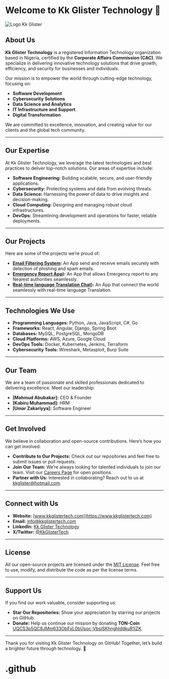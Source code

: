 # Welcome to Kk Glister Technology 🚀

![Logo Kk Glister](https://github.com/user-attachments/assets/e0cd2868-e044-4910-8491-8bc366395d9d)



## About Us
**Kk Glister Technology** is a registered Information Technology organization based in Nigeria, certified by the **Corporate Affairs Commission (CAC)**. We specialize in delivering innovative technology solutions that drive growth, efficiency, and security for businesses and individuals.

Our mission is to empower the world through cutting-edge technology, focusing on:
- **Software Development**
- **Cybersecurity Solutions**
- **Data Science and Analytics**
- **IT Infrastructure and Support**
- **Digital Transformation**

We are committed to excellence, innovation, and creating value for our clients and the global tech community.

---

## Our Expertise
At Kk Glister Technology, we leverage the latest technologies and best practices to deliver top-notch solutions. Our areas of expertise include:

- **Software Engineering:** Building scalable, secure, and user-friendly applications.
- **Cybersecurity:** Protecting systems and data from evolving threats.
- **Data Science:** Harnessing the power of data to drive insights and decision-making.
- **Cloud Computing:** Designing and managing robust cloud infrastructures.
- **DevOps:** Streamlining development and operations for faster, reliable deployments.

---

## Our Projects
Here are some of the projects we’re proud of:
- **[Email Filtering System](https://github.com/kherleefer/Think-do-it):** An App send and receive emails securely with detection of phishing and spam emails.
- **[Emergency Report App](https://)):** An App that allows Emergency report to any Nearest authorities seamlessly.
- **[Real-time language Translation Chat](https://)):** An App that connect the world seamlessly with real-time language Translation.
---

## Technologies We Use
- **Programming Languages:** Python, Java, JavaScript, C#, Go
- **Frameworks:** React, Angular, Django, Spring Boot
- **Databases:** MySQL, PostgreSQL, MongoDB
- **Cloud Platforms:** AWS, Azure, Google Cloud
- **DevOps Tools:** Docker, Kubernetes, Jenkins, Terraform
- **Cybersecurity Tools:** Wireshark, Metasploit, Burp Suite

---

## Our Team
We are a team of passionate and skilled professionals dedicated to delivering excellence. Meet our leadership:
- **[Mahmud Abubakar]:** CEO & Founder
- **[Kabiru Muhammad]:** HRM
- **[Umar Zakariyya]:** Software Engineer 

---

## Get Involved
We believe in collaboration and open-source contributions. Here’s how you can get involved:
- **Contribute to Our Projects:** Check out our repositories and feel free to submit issues or pull requests.
- **Join Our Team:** We’re always looking for talented individuals to join our team. Visit our [Careers Page](https://) for open positions.
- **Partner with Us:** Interested in collaborating? Reach out to us at [kkglister@hotmail.com](mailto:kkglister@hotmail.com).

---

## Connect with Us
- **Website:** [www.kkglistertech.com](https://www.kkglistertech.com) <!-- Replace with your website -->
- **Email:** info@kkglistertech.com
- **LinkedIn:** [Kk Glister Technology](https://www.linkedin.com/company/kk-glister-technology) <!-- Replace with your LinkedIn link -->
- **X/Twitter:** [@KkGlisterTech](https://twitter.com/KkGlisterTech) <!-- Replace with your Twitter handle -->

---

## License
All our open-source projects are licensed under the [MIT License](link). Feel free to use, modify, and distribute the code as per the license terms.

---

## Support Us
If you find our work valuable, consider supporting us:
- **Star Our Repositories:** Show your appreciation by starring our projects on GitHub.
- **Donate:** Help us continue our mission by donating **TON-Coin** [UQCS3p5QC8JMm633ObFxL0bUsoc-VbsjSKhnghIddkuR1iZK](UQCS3p5QC8JMm633ObFxL0bUsoc-VbsjSKhnghIddkuR1iZK).

---

Thank you for visiting Kk Glister Technology on GitHub! Together, let’s build a brighter future through technology. 🌟

# .github
